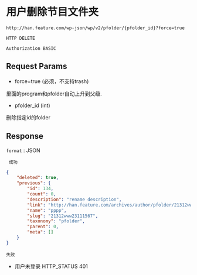 用户删除节目文件夹
===

	http://han.feature.com/wp-json/wp/v2/pfolder/{pfolder_id}?force=true

`HTTP DELETE`


`Authorization BASIC`


## Request Params

* force=true (必须，不支持trash)

里面的program和pfolder自动上升到父级.

* pfolder_id (int)

删除指定id的folder

 
## Response

`format` : JSON


` 成功`

```json
{
    "deleted": true,
    "previous": {
        "id": 134,
        "count": 0,
        "description": "rename description",
        "link": "http://han.feature.com/archives/author/pfolder/21312www23111567",
        "name": "pppp",
        "slug": "21312www23111567",
        "taxonomy": "pfolder",
        "parent": 0,
        "meta": []
    }
}
```

`失败`

* 用户未登录  HTTP_STATUS 401 


